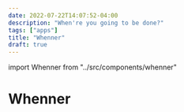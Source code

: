 ```yaml
---
date: 2022-07-22T14:07:52-04:00
description: "When're you going to be done?"
tags: ["apps"]
title: "Whenner"
draft: true
---
```


import Whenner from "../src/components/whenner"

# Whenner

<Whenner />
